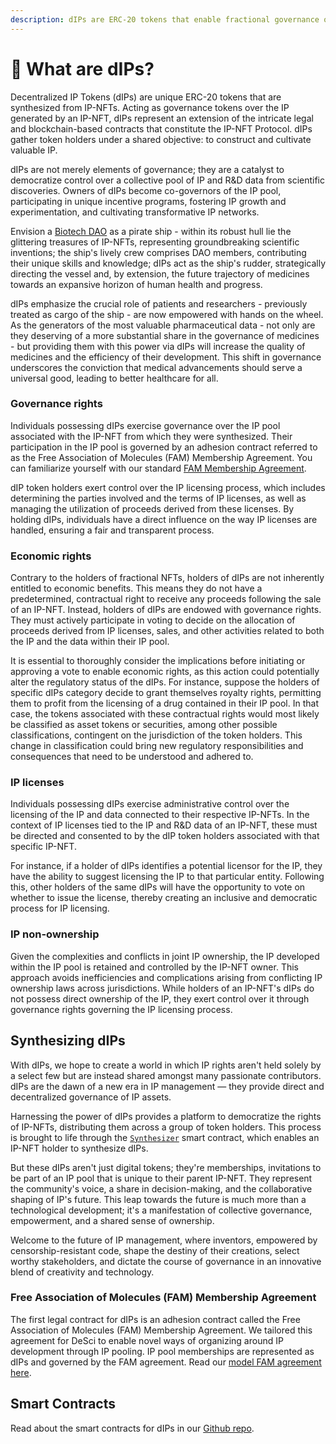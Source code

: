 ```yaml
---
description: dIPs are ERC-20 tokens that enable fractional governance over IP-NFTs.
---
```


# 💊 What are dIPs?

Decentralized IP Tokens (dIPs) are unique ERC-20 tokens that are synthesized from IP-NFTs. Acting as governance tokens over the IP generated by an IP-NFT, dIPs represent an extension of the intricate legal and blockchain-based contracts that constitute the IP-NFT Protocol. dIPs gather token holders under a shared objective: to construct and cultivate valuable IP.

dIPs are not merely elements of governance; they are a catalyst to democratize control over a collective pool of IP and R\&D data from scientific discoveries. Owners of dIPs become co-governors of the IP pool, participating in unique incentive programs, fostering IP growth and experimentation, and cultivating transformative IP networks.

Envision a [Biotech DAO](https://docs.molecule.to/bio.xyz/biodao-bible/biodaos#biodaos) as a pirate ship - within its robust hull lie the glittering treasures of IP-NFTs, representing groundbreaking scientific inventions; the ship's lively crew comprises DAO members, contributing their unique skills and knowledge; dIPs act as the ship's rudder, strategically directing the vessel and, by extension, the future trajectory of medicines towards an expansive horizon of human health and progress.&#x20;

dIPs emphasize the crucial role of patients and researchers - previously treated as cargo of the ship - are now empowered with hands on the wheel. As the generators of the most valuable pharmaceutical data - not only are they deserving of a more substantial share in the governance of medicines - but providing them with this power via dIPs will increase the quality of medicines and the efficiency of their development. This shift in governance underscores the conviction that medical advancements should serve a universal good, leading to better healthcare for all.

### Governance rights

Individuals possessing dIPs exercise governance over the IP pool associated with the IP-NFT from which they were synthesized. Their participation in the IP pool is governed by an adhesion contract referred to as the Free Association of Molecules (FAM) Membership Agreement. You can familiarize yourself with our standard [FAM Membership Agreement](https://github.com/moleculeprotocol/Legal-Contracts/blob/main/FAM%20Agreements/FAM%20Agreement.pdf).

dIP token holders exert control over the IP licensing process, which includes determining the parties involved and the terms of IP licenses, as well as managing the utilization of proceeds derived from these licenses. By holding dIPs, individuals have a direct influence on the way IP licenses are handled, ensuring a fair and transparent process.

### Economic rights

Contrary to the holders of fractional NFTs, holders of dIPs are not inherently entitled to economic benefits. This means they do not have a predetermined, contractual right to receive any proceeds following the sale of an IP-NFT. Instead, holders of dIPs are endowed with governance rights. They must actively participate in voting to decide on the allocation of proceeds derived from IP licenses, sales, and other activities related to both the IP and the data within their IP pool.

It is essential to thoroughly consider the implications before initiating or approving a vote to enable economic rights, as this action could potentially alter the regulatory status of the dIPs. For instance, suppose the holders of specific dIPs category decide to grant themselves royalty rights, permitting them to profit from the licensing of a drug contained in their IP pool. In that case, the tokens associated with these contractual rights would most likely be classified as asset tokens or securities, among other possible classifications, contingent on the jurisdiction of the token holders. This change in classification could bring new regulatory responsibilities and consequences that need to be understood and adhered to.

### IP licenses

Individuals possessing dIPs exercise administrative control over the licensing of the IP and data connected to their respective IP-NFTs. In the context of IP licenses tied to the IP and R\&D data of an IP-NFT, these must be directed and consented to by the dIP token holders associated with that specific IP-NFT.

For instance, if a holder of dIPs identifies a potential licensor for the IP, they have the ability to suggest licensing the IP to that particular entity. Following this, other holders of the same dIPs will have the opportunity to vote on whether to issue the license, thereby creating an inclusive and democratic process for IP licensing.

### IP non-ownership

Given the complexities and conflicts in joint IP ownership, the IP developed within the IP pool is retained and controlled by the IP-NFT owner. This approach avoids inefficiencies and complications arising from conflicting IP ownership laws across jurisdictions. While holders of an IP-NFT's dIPs do not possess direct ownership of the IP, they exert control over it through governance rights governing the IP licensing process.

## Synthesizing dIPs

With dIPs, we hope to create a world in which IP rights aren't held solely by a select few but are instead shared amongst many passionate contributors. dIPs are the dawn of a new era in IP management — they provide direct and decentralized governance of IP assets.&#x20;

Harnessing the power of dIPs provides a platform to democratize the rights of IP-NFTs, distributing them across a group of token holders. This process is brought to life through the [`Synthesizer`](https://github.com/moleculeprotocol/IPNFT/blob/main/src/Synthesizer.sol) smart contract, which enables an IP-NFT holder to synthesize dIPs.

But these dIPs aren't just digital tokens; they're memberships, invitations to be part of an IP pool that is unique to their parent IP-NFT. They represent the community's voice, a share in decision-making, and the collaborative shaping of IP's future. This leap towards the future is much more than a technological development; it's a manifestation of collective governance, empowerment, and a shared sense of ownership.&#x20;

Welcome to the future of IP management, where inventors, empowered by censorship-resistant code, shape the destiny of their creations, select worthy stakeholders, and dictate the course of governance in an innovative blend of creativity and technology.

### Free Association of Molecules (FAM) Membership Agreement

The first legal contract for dIPs is an adhesion contract called the Free Association of Molecules (FAM) Membership Agreement. We tailored this agreement for DeSci to enable novel ways of organizing around IP development through IP pooling. IP pool memberships are represented as dIPs and governed by the FAM agreement. Read our [model FAM agreement here](https://docs.google.com/document/d/18mWC\_8Q0pfKP0zSjvG09JFbI0W5DHLDqySmjNz2lURY/edit?usp=sharing).&#x20;

## Smart Contracts

Read about the smart contracts for dIPs in our [Github repo](https://github.com/moleculeprotocol/IPNFT/tree/main).

